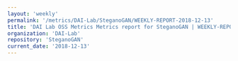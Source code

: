 ```yaml
---
layout: 'weekly'
permalink: '/metrics/DAI-Lab/SteganoGAN/WEEKLY-REPORT-2018-12-13'
title: 'DAI Lab OSS Metrics Metrics report for SteganoGAN | WEEKLY-REPORT-2018-12-13'
organization: 'DAI-Lab'
repository: 'SteganoGAN'
current_date: '2018-12-13'
---
```

